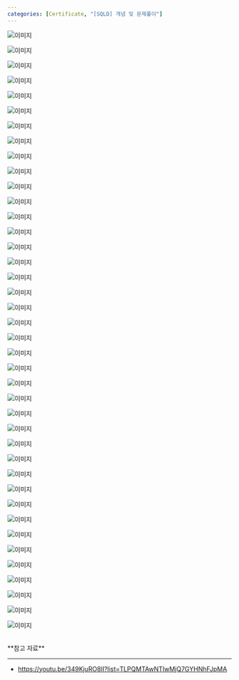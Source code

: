 ```yaml
---
categories: [Certificate, "[SQLD] 개념 및 문제풀이"]
---
```


![이미지](/assets/img/exam/sqld/problem_solving/%ED%8A%B9%EA%B0%9540(1).png)

![이미지](/assets/img/exam/sqld/problem_solving/%ED%8A%B9%EA%B0%9540(2).png)

![이미지](/assets/img/exam/sqld/problem_solving/%ED%8A%B9%EA%B0%9540(3).png)

![이미지](/assets/img/exam/sqld/problem_solving/%ED%8A%B9%EA%B0%9540(4).png)

![이미지](/assets/img/exam/sqld/problem_solving/%ED%8A%B9%EA%B0%9540(5).png)

![이미지](/assets/img/exam/sqld/problem_solving/%ED%8A%B9%EA%B0%9540(6).png)

![이미지](/assets/img/exam/sqld/problem_solving/%ED%8A%B9%EA%B0%9540(7).png)

![이미지](/assets/img/exam/sqld/problem_solving/%ED%8A%B9%EA%B0%9540(8).png)

![이미지](/assets/img/exam/sqld/problem_solving/%ED%8A%B9%EA%B0%9540(9).png)

![이미지](/assets/img/exam/sqld/problem_solving/%ED%8A%B9%EA%B0%9540(10).png)

![이미지](/assets/img/exam/sqld/problem_solving/%ED%8A%B9%EA%B0%9540(11).png)

![이미지](/assets/img/exam/sqld/problem_solving/%ED%8A%B9%EA%B0%9540(12).png)

![이미지](/assets/img/exam/sqld/problem_solving/%ED%8A%B9%EA%B0%9540(13).png)

![이미지](/assets/img/exam/sqld/problem_solving/%ED%8A%B9%EA%B0%9540(14).png)

![이미지](/assets/img/exam/sqld/problem_solving/%ED%8A%B9%EA%B0%9540(15).png)

![이미지](/assets/img/exam/sqld/problem_solving/%ED%8A%B9%EA%B0%9540(16).png)

![이미지](/assets/img/exam/sqld/problem_solving/%ED%8A%B9%EA%B0%9540(17).png)

![이미지](/assets/img/exam/sqld/problem_solving/%ED%8A%B9%EA%B0%9540(18).png)

![이미지](/assets/img/exam/sqld/problem_solving/%ED%8A%B9%EA%B0%9540(19).png)

![이미지](/assets/img/exam/sqld/problem_solving/%ED%8A%B9%EA%B0%9540(20).png)

![이미지](/assets/img/exam/sqld/problem_solving/%ED%8A%B9%EA%B0%9540(21).png)

![이미지](/assets/img/exam/sqld/problem_solving/%ED%8A%B9%EA%B0%9540(22).png)

![이미지](/assets/img/exam/sqld/problem_solving/%ED%8A%B9%EA%B0%9540(23).png)

![이미지](/assets/img/exam/sqld/problem_solving/%ED%8A%B9%EA%B0%9540(24).png)

![이미지](/assets/img/exam/sqld/problem_solving/%ED%8A%B9%EA%B0%9540(25).png)

![이미지](/assets/img/exam/sqld/problem_solving/%ED%8A%B9%EA%B0%9540(26).png)

![이미지](/assets/img/exam/sqld/problem_solving/%ED%8A%B9%EA%B0%9540(27).png)

![이미지](/assets/img/exam/sqld/problem_solving/%ED%8A%B9%EA%B0%9540(28).png)

![이미지](/assets/img/exam/sqld/problem_solving/%ED%8A%B9%EA%B0%9540(29).png)

![이미지](/assets/img/exam/sqld/problem_solving/%ED%8A%B9%EA%B0%9540(30).png)

![이미지](/assets/img/exam/sqld/problem_solving/%ED%8A%B9%EA%B0%9540(31).png)

![이미지](/assets/img/exam/sqld/problem_solving/%ED%8A%B9%EA%B0%9540(32).png)

![이미지](/assets/img/exam/sqld/problem_solving/%ED%8A%B9%EA%B0%9540(33).png)

![이미지](/assets/img/exam/sqld/problem_solving/%ED%8A%B9%EA%B0%9540(34).png)

![이미지](/assets/img/exam/sqld/problem_solving/%ED%8A%B9%EA%B0%9540(35).png)

![이미지](/assets/img/exam/sqld/problem_solving/%ED%8A%B9%EA%B0%9540(36).png)

![이미지](/assets/img/exam/sqld/problem_solving/%ED%8A%B9%EA%B0%9540(37).png)

![이미지](/assets/img/exam/sqld/problem_solving/%ED%8A%B9%EA%B0%9540(38).png)

![이미지](/assets/img/exam/sqld/problem_solving/%ED%8A%B9%EA%B0%9540(39).png)

![이미지](/assets/img/exam/sqld/problem_solving/%ED%8A%B9%EA%B0%9540(40).png)


<br>
**참고 자료**

---

- <https://youtu.be/349KjuRO8II?list=TLPQMTAwNTIwMjQ7GYHNhFJpMA>